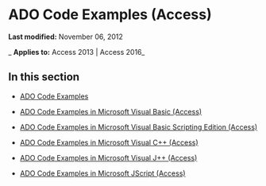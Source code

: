
# ADO Code Examples (Access)

 **Last modified:** November 06, 2012

 _ **Applies to:** Access 2013 | Access 2016_

## In this section


- [ADO Code Examples](ef019dc7-bb60-a989-f0eb-2ba0644b3fde.md)
    
- [ADO Code Examples in Microsoft Visual Basic (Access)](2784352b-71cd-40aa-9feb-1976a54b5fc5.md)
    
- [ADO Code Examples in Microsoft Visual Basic Scripting Edition (Access)](f9e39f43-e467-4860-95c5-353a721af778.md)
    
- [ADO Code Examples in Microsoft Visual C++ (Access)](99929dbc-6ab0-4d9a-8a00-59a69a9d1340.md)
    
- [ADO Code Examples in Microsoft Visual J++ (Access)](b2f21994-3e30-4169-8c90-66b0f0d9c925.md)
    
- [ADO Code Examples in Microsoft JScript (Access)](4ce232bb-fff7-47a8-96cd-098314c680d1.md)
    

